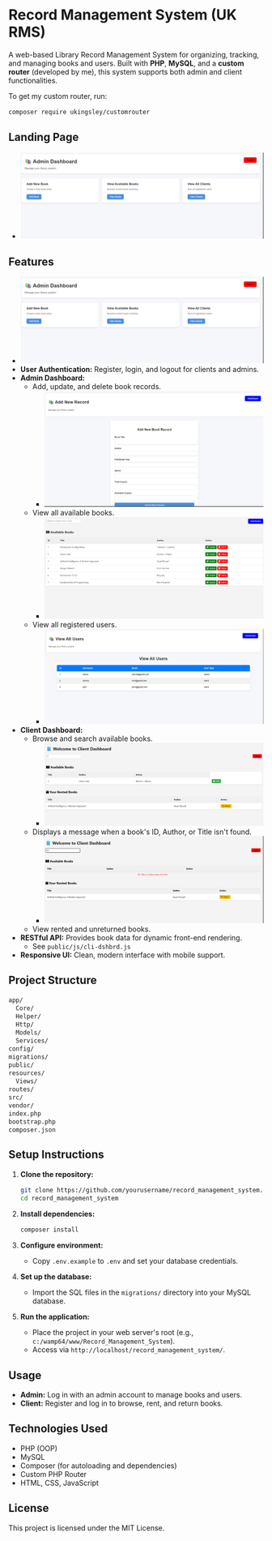 # Record Management System (UK RMS)

A web-based Library Record Management System for organizing, tracking, and managing books and users. Built with **PHP**, **MySQL**, and a **custom router** (developed by me), this system supports both admin and client functionalities.

To get my custom router, run:
```sh
composer require ukingsley/customrouter
```
## Landing Page
  - ![Dashboard](https://raw.githubusercontent.com/Benz-19/Record-Management-System/main/screenshots/admin-dashboard.png)

## Features

  - ![Dashboard](https://raw.githubusercontent.com/Benz-19/Record-Management-System/main/screenshots/admin-dashboard.png)
- **User Authentication:** Register, login, and logout for clients and admins.
- **Admin Dashboard:**
  - Add, update, and delete book records.
    - ![create post](screenshots/create-post.png)
  - View all available books.
    - ![view books](screenshots/view-update-delete.png)
  - View all registered users.
    - ![view users](screenshots/view-users.png)
- **Client Dashboard:**
  - Browse and search available books.
    - ![search book](screenshots/search-book.png)
  - Displays a message when a book's ID, Author, or Title isn't found.
    - ![failed search](screenshots/failed-search.png)
  - View rented and unreturned books.
- **RESTful API:** Provides book data for dynamic front-end rendering.
  - See `public/js/cli-dshbrd.js`
- **Responsive UI:** Clean, modern interface with mobile support.

## Project Structure

```
app/
  Core/
  Helper/
  Http/
  Models/
  Services/
config/
migrations/
public/
resources/
  Views/
routes/
src/
vendor/
index.php
bootstrap.php
composer.json
```

## Setup Instructions

1. **Clone the repository:**
   ```sh
   git clone https://github.com/yourusername/record_management_system.git
   cd record_management_system
   ```

2. **Install dependencies:**
   ```sh
   composer install
   ```

3. **Configure environment:**
   - Copy `.env.example` to `.env` and set your database credentials.

4. **Set up the database:**
   - Import the SQL files in the `migrations/` directory into your MySQL database.

5. **Run the application:**
   - Place the project in your web server's root (e.g., `c:/wamp64/www/Record_Management_System`).
   - Access via `http://localhost/record_management_system/`.

## Usage

- **Admin:** Log in with an admin account to manage books and users.
- **Client:** Register and log in to browse, rent, and return books.

## Technologies Used

- PHP (OOP)
- MySQL
- Composer (for autoloading and dependencies)
- Custom PHP Router
- HTML, CSS, JavaScript

## License

This project is licensed under the MIT License.
